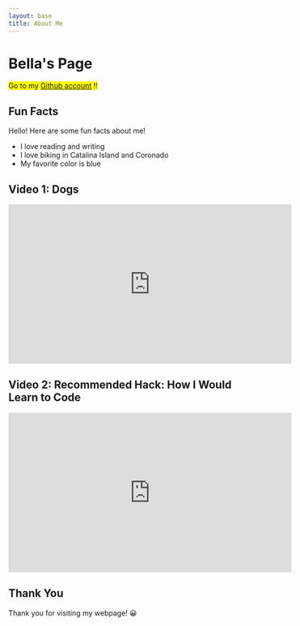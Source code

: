 ```yaml
---
layout: base
title: About Me
---
```


# Bella's Page



<span style="background-color: #FFFF00">Go to my [Github account](https://github.com/iKAN2025) !!
</span>

## Fun Facts
Hello! Here are some fun facts about me!


- I love reading and writing
- I love biking in Catalina Island and Coronado
- My favorite color is blue


## Video 1: Dogs


<iframe width="560" height="315" src="https://www.youtube.com/embed/F48_PVjQp4M" title="YouTube video player" frameborder="0" allow="accelerometer; autoplay; clipboard-write; encrypted-media; gyroscope; picture-in-picture; web-share" allowfullscreen></iframe>


## Video 2: Recommended Hack: How I Would Learn to Code
<iframe width="560" height="315" src="https://www.youtube.com/embed/k9WqpQp8VSU" title="YouTube video player" frameborder="0" allow="accelerometer; autoplay; clipboard-write; encrypted-media; gyroscope; picture-in-picture; web-share" allowfullscreen></iframe>



## Thank You


Thank you for visiting my webpage! 😀

